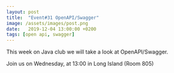 ```yaml
---
layout: post
title:  "Event#31 OpenAPI/Swagger"
image: /assets/images/post.png
date:   2019-12-04 13:00:00 +0200
tags: [open api, swagger]
---
```


This week on Java club we will take a look at OpenAPI/Swagger.

Join us on Wednesday, at 13:00 in Long Island (Room 805)

